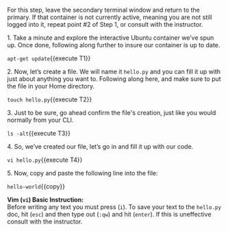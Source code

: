 For this step, leave the secondary terminal window and return to the primary. If that container is not currently active, meaning you are not still logged into it, repeat point #2 of Step 1, or consult with the instructor.

1\. Take a minute and explore the interactive Ubuntu container we’ve spun up. Once done, following along further to insure our container is up to date.

`apt-get update`{{execute T1}}

2\. Now, let’s create a file. We will name it ```hello.py``` and you can fill it up with just about anything you want to. Following along here, and make sure to put the file in your Home directory.

`touch hello.py`{{execute T2}}

3\. Just to be sure, go ahead confirm the file's creation, just like you would normally from your CLI.

`ls -alt`{{execute T3}}


4\. So, we’ve created our file, let’s go in and fill it up with our code. 

`vi hello.py`{{execute T4}}

5\. Now, copy and paste the following line into the file:

`hello-world`{{copy}}

**Vim (`vi`) Basic Instruction:**<br>
Before writing any text you must press (`i`). To save your text to the `hello.py` doc, hit (`esc`) and then type out (`:qw`) and hit (`enter`). If this is uneffective consult with the instructor.
